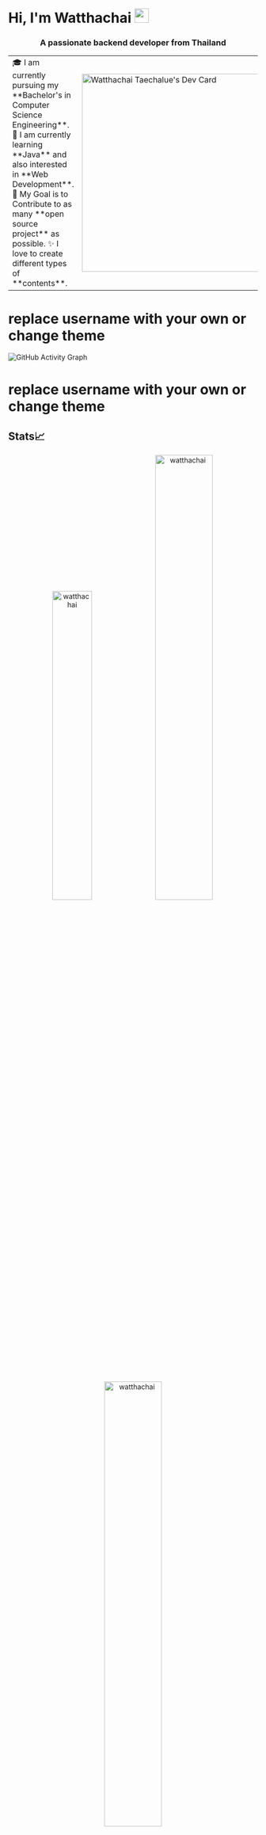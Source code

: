 # Hi, I'm Watthachai <img src="https://github.com/TheDudeThatCode/TheDudeThatCode/blob/master/Assets/Hi.gif" width="29px">

<h3 align="center">A passionate backend developer from Thailand</h3>

<table>
<tr>
  <td valign="center">
    🎓 I am currently pursuing my **Bachelor's in Computer Science Engineering**.
    🌱 I am currently learning **Java** and also interested in **Web Development**.
    🎯 My Goal is to Contribute to as many **open source project** as possible.
    ✨ I love to create different types of **contents**.
<td >
    <a href="https://app.daily.dev/itswatthachai"><img src="https://api.daily.dev/devcards/af2270eb17304233863d27759e28400a.png?r=ayb" width="400" alt="Watthachai Taechalue's Dev Card"/></a>
  </td>

</tr>
</table>

# replace username with your own or change theme
![GitHub Activity Graph](https://activity-graph.herokuapp.com/graph?username=watthachai&theme=dracula&hide_border=true)

# replace username with your own or change theme
## Stats📈
<p align="center">
<img width="40%" src="https://github-readme-stats.vercel.app/api/top-langs?username=watthachai&show_icons=true&theme=dracula&title_color=ff8000&text_color=ffffff&bg_color=6a6a6a&locale=en&layout=compact&hide_border=true" alt="watthachai" /> 
<img width="48%" src="https://github-readme-stats.vercel.app/api?username=watthachai&show_icons=true&theme=dracula&title_color=ff8000&text_color=ffffff&bg_color=6a6a6a&locale=en&hide_border=true" alt="watthachai" />
<img width="48%" src="https://github-readme-streak-stats.herokuapp.com/?user=watthachai&theme=highcontrast&hide_border=true" alt="watthachai" />
</p>
